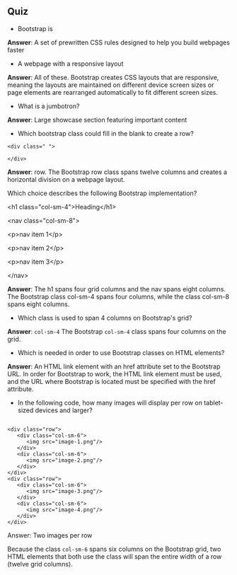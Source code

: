 ## Quiz

* Bootstrap is

**Answer**: A set of prewritten CSS rules designed to help you build webpages faster

* A webpage with a responsive layout

**Answer**: All of these. Bootstrap creates CSS layouts that are responsive, meaning the layouts are maintained on different device screen sizes or page elements are rearranged automatically to fit different screen sizes.

* What is a jumbotron?

**Answer**: Large showcase section featuring important content

* Which bootstrap class could fill in the blank to create a row?

```
<div class=" ">

</div>
```

**Answer**: row. The Bootstrap row class spans twelve columns and creates a horizontal division on a webpage layout.

Which choice describes the following Bootstrap implementation?

&lt;h1 class="col-sm-4"&gt;Heading&lt;\/h1&gt;

&lt;nav class="col-sm-8"&gt;

&lt;p&gt;nav item 1&lt;\/p&gt;

&lt;p&gt;nav item 2&lt;\/p&gt;

&lt;p&gt;nav item 3&lt;\/p&gt;

&lt;\/nav&gt;

**Answer**: The h1 spans four grid columns and the nav spans eight columns. The Bootstrap class col-sm-4 spans four columns, while the class col-sm-8 spans eight columns.

* Which class is used to span 4 columns on Bootstrap's grid?

**Answer**: `col-sm-4` The Bootstrap `col-sm-4` class spans four columns on the grid.

* Which is needed in order to use Bootstrap classes on HTML elements?

**Answer**: An HTML link element with an href attribute set to the Bootstrap URL. In order for Bootstrap to work, the HTML link element must be used, and the URL where Bootstrap is located must be specified with the href attribute.

* In the following code, how many images will display per row on tablet-sized devices and larger?

```

<div class="row">
   <div class="col-sm-6">
      <img src="image-1.png"/>
   </div>
   <div class="col-sm-6">
      <img src="image-2.png"/>
   </div>
</div>
<div class="row">
   <div class="col-sm-6">
      <img src="image-3.png"/>
   </div>
   <div class="col-sm-6">
      <img src="image-4.png"/>
   </div>
</div>
```

Answer: Two images per row

Because the class `col-sm-6` spans six columns on the Bootstrap grid, two HTML elements that both use the class will span the entire width of a row \(twelve grid columns\).


